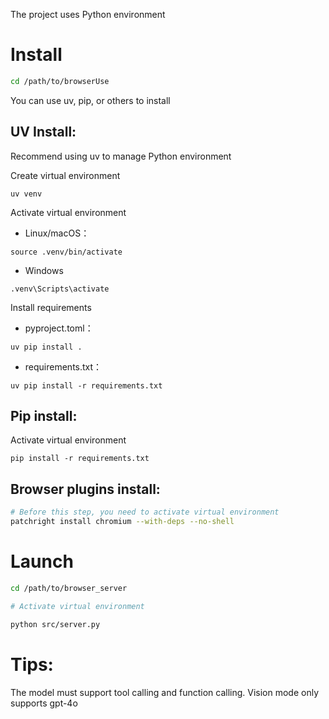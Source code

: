 The project uses Python environment

# Install

```bash
cd /path/to/browserUse
```
You can use uv, pip, or others to install

## UV Install:

Recommend using uv to manage Python environment

Create virtual environment

```
uv venv 
```

Activate virtual environment

+ Linux/macOS：

```
source .venv/bin/activate
```

+ Windows

```
.venv\Scripts\activate
```

Install requirements

+ pyproject.toml：

```
uv pip install .
```

+ requirements.txt：

```
uv pip install -r requirements.txt
```

## Pip install:

Activate virtual environment

```
pip install -r requirements.txt
```

## Browser plugins install:

```bash
# Before this step, you need to activate virtual environment
patchright install chromium --with-deps --no-shell
```

# Launch

```bash
cd /path/to/browser_server
```

```bash
# Activate virtual environment
```

```bash
python src/server.py
```

# Tips:

The model must support tool calling and function calling. Vision mode only supports gpt-4o